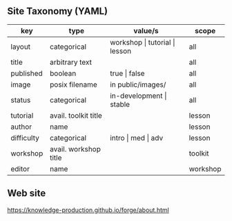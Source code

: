 ## Site Taxonomy (YAML)

| key        | type                  | value/s                        | scope    |
|------------|-----------------------|--------------------------------|----------|
| layout     | categorical           | workshop \| tutorial \| lesson | all      |
| title      | arbitrary text        |                                | all      |
| published  | boolean               | true \| false                  | all      |
| image      | posix filename        | in public/images/              | all      |
| status     | categorical           | in-development \| stable       | all      |
| tutorial   | avail. toolkit title  |                                | lesson   |
| author     | name                  |                                | lesson   |
| difficulty | categorical           | intro \| med \| adv            | lesson   |
| workshop   | avail. workshop title |                                | toolkit  |
| editor     | name                  |                                | workshop |

## Web site

https://knowledge-production.github.io/forge/about.html
